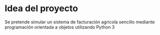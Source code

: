 # Idea del proyecto
Se pretende simular un sistema de facturación agricola sencillo mediante programación orientada a objetos utilizando Python 3
